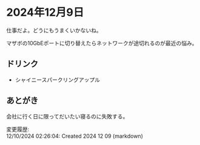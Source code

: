 # 2024年12月9日

仕事だよ。どうにもうまくいかないね。

マザボの10GbEポートに切り替えたらネットワークが途切れるのが最近の悩み。

## ドリンク

- シャイニースパークリングアップル

## あとがき

会社に行く日に限ってだいたい寝るのに失敗する。

変更履歴:  
12/10/2024 02:26:04: Created 2024 12 09 (markdown)  
